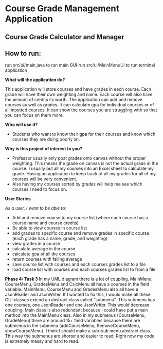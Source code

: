# Course Grade Management Application

## Course Grade Calculator and Manager 

## How to run:
run src/ui/main.java to run main GUI
run src/ui/MainMenuUI to run terminal application

**What will the application do?**

This application will store courses and have grades in each course. Each grade will have their own weighting and name. 
Each course will also have the amount of credits its worth. The application can add and remove courses as well as grades.
It can calculate gpa for individual courses or of all inputted courses. It can show the courses you are struggling with 
so that you can focus on them more. 

**Who will use it?**

- Students who want to know their gpa for their courses and know which courses they are doing poorly on.

**Why is this project of interest to you?**
- Professor usually only post grades onto canvas without the proper weighting. This means the grade on canvas is not the
actual grade in the course. I usually put all my courses into an Excel sheet to calculate my grade. Having an 
application to keep track of all my grades for all of my courses will be very convenient.
- Also having my courses sorted by grades will help me see which courses I need to focus on. 

**User Stories**

*As a user, I want to be able to:*
- Add and remove course to my course list (where each course has a course name and  course credits)
- Be able to view courses in course list
- add grades to specific course and remove grades in specific course (each grade has a name, grade, and weighting)
- view grades in a course 
- calculate average in the course
- calculate gpa of all the courses
- return courses with failing average
- save course list with courses and each courses grades list to a file
- load course list with courses and each courses grades list to from a file

**Phase 4: Task 3**
In my UML diagram there is a lot of coupling. MainMenu, CourseMenu, GradesMenu and CalcMenu all have a courses in the
field variable. MainMenu, CourseMenu and GradesMenu also all have a JsonReader and JsonWriter. If I wanted to fix this, 
I would make all these GUI classes extend an abstract class called "submenu". This submenu has one courses, one 
JsonReader and one JsonWriter. This would decrease coupling. Main class is also redundant because I could have put a 
main method into the MainMenu class. Also in my submenus (CourseMenu, GradeMenu) there are around 15+ field variables 
because there are submenus in the submenu (addCourseMenu, RemoveCourseMenu, showCourseMenu). I think I should make a 
sub-sub menu abstract class. This way the submenus are shorter and easier to read. Right now my code is extremely messy
and hard to read. 
